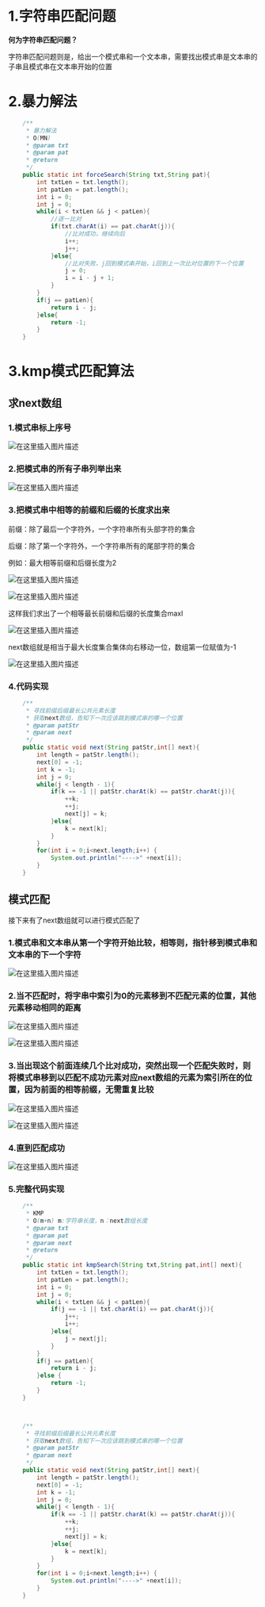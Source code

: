 

# 1.字符串匹配问题

**何为字符串匹配问题？**


字符串匹配问题则是，给出一个模式串和一个文本串，需要找出模式串是文本串的子串且模式串在文本串开始的位置

# 2.暴力解法

```java
    /**
     * 暴力解法
     * O(MN)
     * @param txt
     * @param pat
     * @return
     */
    public static int forceSearch(String txt,String pat){
        int txtLen = txt.length();
        int patLen = pat.length();
        int i = 0;
        int j = 0;
        while(i < txtLen && j < patLen){
            //逐一比对
            if(txt.charAt(i) == pat.charAt(j)){
                //比对成功，继续向后
                i++;
                j++;
            }else{
                //比对失败，j回到模式串开始，i回到上一次比对位置的下一个位置
                j = 0;
                i = i - j + 1;
            }
        }
        if(j == patLen){
            return i - j;
        }else{
            return -1;
        }
    }
```
# 3.kmp模式匹配算法

## 求next数组

### 1.模式串标上序号

![在这里插入图片描述](https://img-blog.csdnimg.cn/20190809140932929.png)

### 2.把模式串的所有子串列举出来

![在这里插入图片描述](https://img-blog.csdnimg.cn/20190809141034537.png?x-oss-process=image/watermark,type_ZmFuZ3poZW5naGVpdGk,shadow_10,text_aHR0cHM6Ly9ibG9nLmNzZG4ubmV0L3dlaXhpbl80MTkyMjI4OQ==,size_16,color_FFFFFF,t_70)

### 3.把模式串中相等的前缀和后缀的长度求出来

前缀：除了最后一个字符外，一个字符串所有头部字符的集合

后缀：除了第一个字符外，一个字符串所有的尾部字符的集合

例如：最大相等前缀和后缀长度为2

![在这里插入图片描述](https://img-blog.csdnimg.cn/20190809141406764.png?x-oss-process=image/watermark,type_ZmFuZ3poZW5naGVpdGk,shadow_10,text_aHR0cHM6Ly9ibG9nLmNzZG4ubmV0L3dlaXhpbl80MTkyMjI4OQ==,size_16,color_FFFFFF,t_70)


![在这里插入图片描述](https://img-blog.csdnimg.cn/20190809141627830.png?x-oss-process=image/watermark,type_ZmFuZ3poZW5naGVpdGk,shadow_10,text_aHR0cHM6Ly9ibG9nLmNzZG4ubmV0L3dlaXhpbl80MTkyMjI4OQ==,size_16,color_FFFFFF,t_70)

这样我们求出了一个相等最长前缀和后缀的长度集合maxl

![在这里插入图片描述](https://img-blog.csdnimg.cn/20190809141826210.png)

next数组就是相当于最大长度集合集体向右移动一位，数组第一位赋值为-1

![在这里插入图片描述](https://img-blog.csdnimg.cn/20190809142004725.png?x-oss-process=image/watermark,type_ZmFuZ3poZW5naGVpdGk,shadow_10,text_aHR0cHM6Ly9ibG9nLmNzZG4ubmV0L3dlaXhpbl80MTkyMjI4OQ==,size_16,color_FFFFFF,t_70)

### 4.代码实现

```java
    /**
     * 寻找前缀后缀最长公共元素长度
     * 获取next数组，告知下一次应该跳到模式串的哪一个位置
     * @param patStr
     * @param next
     */
    public static void next(String patStr,int[] next){
        int length = patStr.length();
        next[0] = -1;
        int k = -1;
        int j = 0;
        while(j < length - 1){
            if(k == -1 || patStr.charAt(k) == patStr.charAt(j)){
                ++k;
                ++j;
                next[j] = k;
            }else{
                k = next[k];
            }
        }
        for(int i = 0;i<next.length;i++) {
            System.out.println("---->" +next[i]);
        }
    }
```


## 模式匹配

接下来有了next数组就可以进行模式匹配了

### 1.模式串和文本串从第一个字符开始比较，相等则，指针移到模式串和文本串的下一个字符

![在这里插入图片描述](https://img-blog.csdnimg.cn/20190809142555907.png?x-oss-process=image/watermark,type_ZmFuZ3poZW5naGVpdGk,shadow_10,text_aHR0cHM6Ly9ibG9nLmNzZG4ubmV0L3dlaXhpbl80MTkyMjI4OQ==,size_16,color_FFFFFF,t_70)

### 2.当不匹配时，将字串中索引为0的元素移到不匹配元素的位置，其他元素移动相同的距离

![在这里插入图片描述](https://img-blog.csdnimg.cn/20190809142909709.png?x-oss-process=image/watermark,type_ZmFuZ3poZW5naGVpdGk,shadow_10,text_aHR0cHM6Ly9ibG9nLmNzZG4ubmV0L3dlaXhpbl80MTkyMjI4OQ==,size_16,color_FFFFFF,t_70)

![在这里插入图片描述](https://img-blog.csdnimg.cn/20190809143015773.png?x-oss-process=image/watermark,type_ZmFuZ3poZW5naGVpdGk,shadow_10,text_aHR0cHM6Ly9ibG9nLmNzZG4ubmV0L3dlaXhpbl80MTkyMjI4OQ==,size_16,color_FFFFFF,t_70)

### 3.当出现这个前面连续几个比对成功，突然出现一个匹配失败时，则将模式串移到以匹配不成功元素对应next数组的元素为索引所在的位置，因为前面的相等前缀，无需重复比较

![在这里插入图片描述](https://img-blog.csdnimg.cn/20190809143131289.png?x-oss-process=image/watermark,type_ZmFuZ3poZW5naGVpdGk,shadow_10,text_aHR0cHM6Ly9ibG9nLmNzZG4ubmV0L3dlaXhpbl80MTkyMjI4OQ==,size_16,color_FFFFFF,t_70)

![在这里插入图片描述](https://img-blog.csdnimg.cn/20190809143231315.png?x-oss-process=image/watermark,type_ZmFuZ3poZW5naGVpdGk,shadow_10,text_aHR0cHM6Ly9ibG9nLmNzZG4ubmV0L3dlaXhpbl80MTkyMjI4OQ==,size_16,color_FFFFFF,t_70)

### 4.直到匹配成功

![在这里插入图片描述](https://img-blog.csdnimg.cn/20190809143705948.png?x-oss-process=image/watermark,type_ZmFuZ3poZW5naGVpdGk,shadow_10,text_aHR0cHM6Ly9ibG9nLmNzZG4ubmV0L3dlaXhpbl80MTkyMjI4OQ==,size_16,color_FFFFFF,t_70)

### 5.完整代码实现
```java
    /**
     * KMP
     * O(m+n) m:字符串长度，n：next数组长度
     * @param txt
     * @param pat
     * @param next
     * @return
     */
    public static int kmpSearch(String txt,String pat,int[] next){
        int txtLen = txt.length();
        int patLen = pat.length();
        int i = 0;
        int j = 0;
        while(i < txtLen && j < patLen){
            if(j == -1 || txt.charAt(i) == pat.charAt(j)){
                j++;
                i++;
            }else{
                j = next[j];
            }
        }
        if(j == patLen){
            return i - j;
        }else {
            return -1;
        }
    }



    /**
     * 寻找前缀后缀最长公共元素长度
     * 获取next数组，告知下一次应该跳到模式串的哪一个位置
     * @param patStr
     * @param next
     */
    public static void next(String patStr,int[] next){
        int length = patStr.length();
        next[0] = -1;
        int k = -1;
        int j = 0;
        while(j < length - 1){
            if(k == -1 || patStr.charAt(k) == patStr.charAt(j)){
                ++k;
                ++j;
                next[j] = k;
            }else{
                k = next[k];
            }
        }
        for(int i = 0;i<next.length;i++) {
            System.out.println("---->" +next[i]);
        }
    }
```